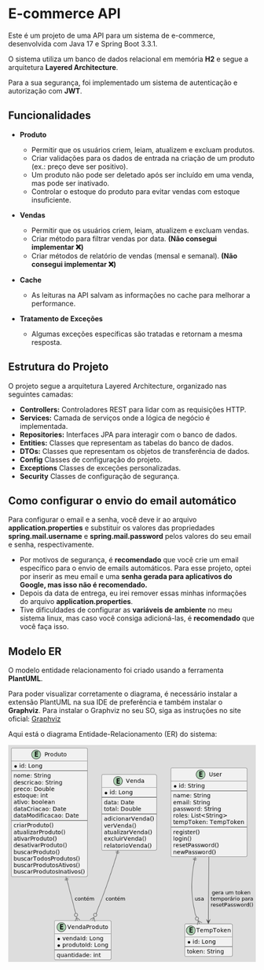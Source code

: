 # E-commerce API

Este é um projeto de uma API para um sistema de e-commerce, desenvolvida com Java 17 e Spring Boot 3.3.1. 

O sistema utiliza um banco de dados relacional em memória **H2** e segue a arquitetura **Layered Architecture**. 

Para a sua segurança, foi implementado um sistema de autenticação e autorização com **JWT**.

## Funcionalidades

- **Produto**
    - Permitir que os usuários criem, leiam, atualizem e excluam produtos.
    - Criar validações para os dados de entrada na criação de um produto (ex.: preço deve ser positivo).
    - Um produto não pode ser deletado após ser incluído em uma venda, mas pode ser inativado.
    - Controlar o estoque do produto para evitar vendas com estoque insuficiente.

- **Vendas**
    - Permitir que os usuários criem, leiam, atualizem e excluam vendas.
    - Criar método para filtrar vendas por data. **(__Não consegui implementar ❌__)**
    - Criar métodos de relatório de vendas (mensal e semanal). **(__Não consegui implementar ❌__)**

- **Cache**
    - As leituras na API salvam as informações no cache para melhorar a performance.

- **Tratamento de Exceções**
    - Algumas exceções específicas são tratadas e retornam a mesma resposta.

## Estrutura do Projeto

O projeto segue a arquitetura Layered Architecture, organizado nas seguintes camadas:
- **Controllers:** Controladores REST para lidar com as requisições HTTP.
- **Services:** Camada de serviços onde a lógica de negócio é implementada.
- **Repositories:** Interfaces JPA para interagir com o banco de dados.
- **Entities:** Classes que representam as tabelas do banco de dados.
- **DTOs:** Classes que representam os objetos de transferência de dados.
- **Config** Classes de configuração do projeto.
- **Exceptions** Classes de exceções personalizadas.
- **Security** Classes de configuração de segurança.

## Como configurar o envio do email automático
Para configurar o email e a senha, você deve ir ao arquivo **application.properties** e substituir os valores das propriedades **spring.mail.username** e **spring.mail.password** pelos valores do seu email e senha, respectivamente.
- Por motivos de segurança, é **__recomendado__** que você crie um email específico para o envio de emails automáticos.
Para esse projeto, optei por inserir as meu email e uma **__senha gerada para aplicativos do Google, mas isso não é recomendado.__**
- Depois da data de entrega, eu irei remover essas minhas informações do arquivo **application.properties**.
- Tive dificuldades de configurar as **variáveis de ambiente** no meu sistema linux, mas caso você consiga adicioná-las, é **recomendado** que você faça isso.

## Modelo ER
O modelo entidade relacionamento foi criado usando a ferramenta **PlantUML**.

Para poder visualizar corretamente o diagrama, é necessário instalar a extensão PlantUML na sua IDE de preferência e também instalar o **Graphviz**.
Para instalar o Graphviz no seu SO, siga as instruções no site oficial: [Graphviz](https://graphviz.org/download/)

Aqui está o diagrama Entidade-Relacionamento (ER) do sistema:

![Diagrama ER usando PlantUML](src/main/resources/classes.png)

